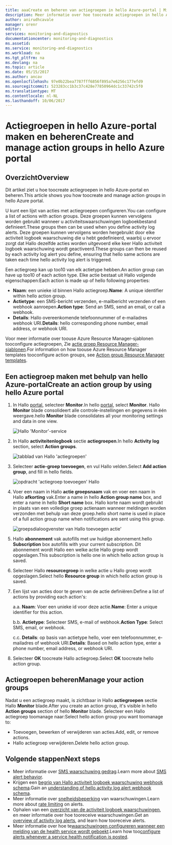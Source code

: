 ```yaml
---
title: aaaCreate en beheren van actiegroepen in hello Azure-portal | Microsoft Docs
description: Meer informatie over hoe toocreate actiegroepen in hello Azure-portal en beheren.
author: anirudhcavale
manager: orenr
editor: 
services: monitoring-and-diagnostics
documentationcenter: monitoring-and-diagnostics
ms.assetid: 
ms.service: monitoring-and-diagnostics
ms.workload: na
ms.tgt_pltfrm: na
ms.devlang: na
ms.topic: article
ms.date: 05/15/2017
ms.author: ancav
ms.openlocfilehash: 97e0b22bea7787fff6856f895a7e6256c177efd9
ms.sourcegitcommit: 523283cc1b3c37c428e77850964dc1c33742c5f0
ms.translationtype: MT
ms.contentlocale: nl-NL
ms.lasthandoff: 10/06/2017
---
```

# <a name="create-and-manage-action-groups-in-hello-azure-portal"></a><span data-ttu-id="e4200-103">Actiegroepen in hello Azure-portal maken en beheren</span><span class="sxs-lookup"><span data-stu-id="e4200-103">Create and manage action groups in hello Azure portal</span></span>
## <a name="overview"></a><span data-ttu-id="e4200-104">Overzicht</span><span class="sxs-lookup"><span data-stu-id="e4200-104">Overview</span></span> ##
<span data-ttu-id="e4200-105">Dit artikel ziet u hoe toocreate actiegroepen in hello Azure-portal en beheren.</span><span class="sxs-lookup"><span data-stu-id="e4200-105">This article shows you how toocreate and manage action groups in hello Azure portal.</span></span>

<span data-ttu-id="e4200-106">U kunt een lijst van acties met actiegroepen configureren.</span><span class="sxs-lookup"><span data-stu-id="e4200-106">You can configure a list of actions with action groups.</span></span> <span data-ttu-id="e4200-107">Deze groepen kunnen vervolgens worden gebruikt wanneer u activiteitswaarschuwingen logboekbestand definieert.</span><span class="sxs-lookup"><span data-stu-id="e4200-107">These groups then can be used when you define activity log alerts.</span></span> <span data-ttu-id="e4200-108">Deze groepen kunnen vervolgens worden hergebruikt door elke activiteit logboek waarschuwing die u hebt gedefinieerd, waarbij u ervoor zorgt dat Hallo dezelfde acties worden uitgevoerd elke keer Hallo activiteit logboek waarschuwing wordt geactiveerd.</span><span class="sxs-lookup"><span data-stu-id="e4200-108">These groups can then be reused by each activity log alert you define, ensuring that hello same actions are taken each time hello activity log alert is triggered.</span></span>

<span data-ttu-id="e4200-109">Een actiegroep kan up too10 van elk actietype hebben.</span><span class="sxs-lookup"><span data-stu-id="e4200-109">An action group can have up too10 of each action type.</span></span> <span data-ttu-id="e4200-110">Elke actie bestaat uit Hallo volgende eigenschappen:</span><span class="sxs-lookup"><span data-stu-id="e4200-110">Each action is made up of hello following properties:</span></span>

* <span data-ttu-id="e4200-111">**Naam**: een unieke id binnen Hallo actiegroep.</span><span class="sxs-lookup"><span data-stu-id="e4200-111">**Name**: A unique identifier within hello action group.</span></span>  
* <span data-ttu-id="e4200-112">**Actietype**: een SMS-bericht verzenden, e-mailbericht verzenden of een webhook aanroepen.</span><span class="sxs-lookup"><span data-stu-id="e4200-112">**Action type**: Send an SMS, send an email, or call a webhook.</span></span>  
* <span data-ttu-id="e4200-113">**Details**: Hallo overeenkomende telefoonnummer of e-mailadres webhook URI.</span><span class="sxs-lookup"><span data-stu-id="e4200-113">**Details**: hello corresponding phone number, email address, or webhook URI.</span></span>

<span data-ttu-id="e4200-114">Voor meer informatie over toouse Azure Resource Manager-sjablonen tooconfigure actiegroepen, Zie [actie groep Resource Manager-sjablonen](monitoring-create-action-group-with-resource-manager-template.md).</span><span class="sxs-lookup"><span data-stu-id="e4200-114">For information on how toouse Azure Resource Manager templates tooconfigure action groups, see [Action group Resource Manager templates](monitoring-create-action-group-with-resource-manager-template.md).</span></span>

## <a name="create-an-action-group-by-using-hello-azure-portal"></a><span data-ttu-id="e4200-115">Een actiegroep maken met behulp van hello Azure-portal</span><span class="sxs-lookup"><span data-stu-id="e4200-115">Create an action group by using hello Azure portal</span></span> ##
1. <span data-ttu-id="e4200-116">In Hallo [portal](https://portal.azure.com), selecteer **Monitor**.</span><span class="sxs-lookup"><span data-stu-id="e4200-116">In hello [portal](https://portal.azure.com), select **Monitor**.</span></span> <span data-ttu-id="e4200-117">Hallo **Monitor** blade consolideert alle controle-instellingen en gegevens in één weergave.</span><span class="sxs-lookup"><span data-stu-id="e4200-117">hello **Monitor** blade consolidates all your monitoring settings and data in one view.</span></span>

    ![Hallo 'Monitor'-service](./media/monitoring-action-groups/home-monitor.png)
2. <span data-ttu-id="e4200-119">In Hallo **activiteitenlogboek** sectie **actiegroepen**.</span><span class="sxs-lookup"><span data-stu-id="e4200-119">In hello **Activity log** section, select **Action groups**.</span></span>

    ![tabblad van Hallo 'actiegroepen'](./media/monitoring-action-groups/action-groups-blade.png)
3. <span data-ttu-id="e4200-121">Selecteer **actie-groep toevoegen**, en vul Hallo velden.</span><span class="sxs-lookup"><span data-stu-id="e4200-121">Select **Add action group**, and fill in hello fields.</span></span>

    ![opdracht 'actiegroep toevoegen' Hallo](./media/monitoring-action-groups/add-action-group.png)
4. <span data-ttu-id="e4200-123">Voer een naam in Hallo **actie groepsnaam** vak en voer een naam in Hallo **afkorting** vak.</span><span class="sxs-lookup"><span data-stu-id="e4200-123">Enter a name in hello **Action group name** box, and enter a name in hello **Short name** box.</span></span> <span data-ttu-id="e4200-124">Hallo korte naam wordt gebruikt in plaats van een volledige groep actienaam wanneer meldingen worden verzonden met behulp van deze groep.</span><span class="sxs-lookup"><span data-stu-id="e4200-124">hello short name is used in place of a full action group name when notifications are sent using this group.</span></span>

      ![groepsdialoogvenster van Hallo toevoegen actie'](./media/monitoring-action-groups/action-group-define.png)

5. <span data-ttu-id="e4200-126">Hallo **abonnement** vak autofills met uw huidige abonnement.</span><span class="sxs-lookup"><span data-stu-id="e4200-126">hello **Subscription** box autofills with your current subscription.</span></span> <span data-ttu-id="e4200-127">Dit abonnement wordt Hallo een welke actie Hallo groep wordt opgeslagen.</span><span class="sxs-lookup"><span data-stu-id="e4200-127">This subscription is hello one in which hello action group is saved.</span></span>

6. <span data-ttu-id="e4200-128">Selecteer Hallo **resourcegroep** in welke actie u Hallo groep wordt opgeslagen.</span><span class="sxs-lookup"><span data-stu-id="e4200-128">Select hello **Resource group** in which hello action group is saved.</span></span>

7. <span data-ttu-id="e4200-129">Een lijst van acties door te geven van de actie definiëren:</span><span class="sxs-lookup"><span data-stu-id="e4200-129">Define a list of actions by providing each action's:</span></span>

    <span data-ttu-id="e4200-130">a.</span><span class="sxs-lookup"><span data-stu-id="e4200-130">a.</span></span> <span data-ttu-id="e4200-131">**Naam**: Voer een unieke id voor deze actie.</span><span class="sxs-lookup"><span data-stu-id="e4200-131">**Name**: Enter a unique identifier for this action.</span></span>

    <span data-ttu-id="e4200-132">b.</span><span class="sxs-lookup"><span data-stu-id="e4200-132">b.</span></span> <span data-ttu-id="e4200-133">**Actietype**: Selecteer SMS, e-mail of webhook.</span><span class="sxs-lookup"><span data-stu-id="e4200-133">**Action Type**: Select SMS, email, or webhook.</span></span>

    <span data-ttu-id="e4200-134">c.</span><span class="sxs-lookup"><span data-stu-id="e4200-134">c.</span></span> <span data-ttu-id="e4200-135">**Details**: op basis van actietype hello, voer een telefoonnummer, e-mailadres of webhook URI.</span><span class="sxs-lookup"><span data-stu-id="e4200-135">**Details**: Based on hello action type, enter a phone number, email address, or webhook URI.</span></span>

8. <span data-ttu-id="e4200-136">Selecteer **OK** toocreate Hallo actiegroep.</span><span class="sxs-lookup"><span data-stu-id="e4200-136">Select **OK** toocreate hello action group.</span></span>

## <a name="manage-your-action-groups"></a><span data-ttu-id="e4200-137">Actiegroepen beheren</span><span class="sxs-lookup"><span data-stu-id="e4200-137">Manage your action groups</span></span> ##
<span data-ttu-id="e4200-138">Nadat u een actiegroep maakt, is zichtbaar in Hallo **actiegroepen** sectie Hallo **Monitor** blade.</span><span class="sxs-lookup"><span data-stu-id="e4200-138">After you create an action group, it's visible in hello **Action groups** section of hello **Monitor** blade.</span></span> <span data-ttu-id="e4200-139">Selecteer een Hallo actiegroep toomanage naar:</span><span class="sxs-lookup"><span data-stu-id="e4200-139">Select hello action group you want toomanage to:</span></span>

* <span data-ttu-id="e4200-140">Toevoegen, bewerken of verwijderen van acties.</span><span class="sxs-lookup"><span data-stu-id="e4200-140">Add, edit, or remove actions.</span></span>
* <span data-ttu-id="e4200-141">Hallo actiegroep verwijderen.</span><span class="sxs-lookup"><span data-stu-id="e4200-141">Delete hello action group.</span></span>

## <a name="next-steps"></a><span data-ttu-id="e4200-142">Volgende stappen</span><span class="sxs-lookup"><span data-stu-id="e4200-142">Next steps</span></span> ##
* <span data-ttu-id="e4200-143">Meer informatie over [SMS waarschuwing gedrag](monitoring-sms-alert-behavior.md).</span><span class="sxs-lookup"><span data-stu-id="e4200-143">Learn more about [SMS alert behavior](monitoring-sms-alert-behavior.md).</span></span>  
* <span data-ttu-id="e4200-144">Krijgen een [begrip van Hallo activiteit logboek waarschuwing webhook schema](monitoring-activity-log-alerts-webhook.md).</span><span class="sxs-lookup"><span data-stu-id="e4200-144">Gain an [understanding of hello activity log alert webhook schema](monitoring-activity-log-alerts-webhook.md).</span></span>  
* <span data-ttu-id="e4200-145">Meer informatie over [snelheidsbeperking](monitoring-alerts-rate-limiting.md) van waarschuwingen.</span><span class="sxs-lookup"><span data-stu-id="e4200-145">Learn more about [rate limiting](monitoring-alerts-rate-limiting.md) on alerts.</span></span> 
* <span data-ttu-id="e4200-146">Ophalen van een [overzicht van de activiteit logboek waarschuwingen](monitoring-overview-alerts.md), en meer informatie over hoe tooreceive waarschuwingen.</span><span class="sxs-lookup"><span data-stu-id="e4200-146">Get an [overview of activity log alerts](monitoring-overview-alerts.md), and learn how tooreceive alerts.</span></span>  
* <span data-ttu-id="e4200-147">Meer informatie over hoe te[waarschuwingen configureren wanneer een melding van de health service wordt geboekt](monitoring-activity-log-alerts-on-service-notifications.md).</span><span class="sxs-lookup"><span data-stu-id="e4200-147">Learn how too[configure alerts whenever a service health notification is posted](monitoring-activity-log-alerts-on-service-notifications.md).</span></span>
